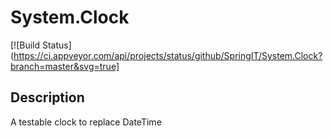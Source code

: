 # System.Clock

[![Build Status](https://ci.appveyor.com/api/projects/status/github/SpringIT/System.Clock?branch=master&svg=true]

## Description
A testable clock to replace DateTime
